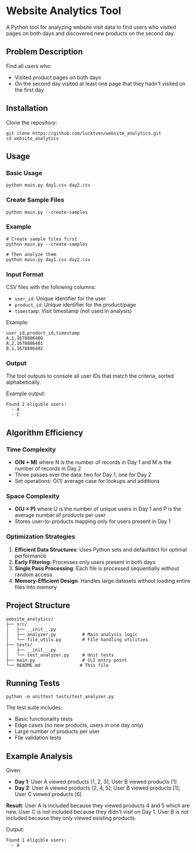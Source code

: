 # Website Analytics Tool

A Python tool for analyzing website visit data to find users who visited pages on both days and discovered new products on the second day.

## Problem Description

Find all users who:
- Visited product pages on both days
- On the second day visited at least one page that they hadn't visited on the first day

## Installation

Clone the repository:
```
git clone https://github.com/lucktven/website_analytics.git
cd website_analytics
```

## Usage

### Basic Usage
```
python main.py day1.csv day2.csv
```

### Create Sample Files
```
python main.py --create-samples
```

### Example
```
# Create sample files first
python main.py --create-samples

# Then analyze them
python main.py day1.csv day2.csv
```

### Input Format

CSV files with the following columns:
- `user_id`: Unique identifier for the user
- `product_id`: Unique identifier for the product/page  
- `timestamp`: Visit timestamp (not used in analysis)

Example:
```
user_id,product_id,timestamp
A,1,1678886400
A,2,1678886401
B,1,1678886402
```

### Output

The tool outputs to console all user IDs that match the criteria, sorted alphabetically.

Example output:
```
Found 2 eligible users:
  - A
  - C
```

## Algorithm Efficiency

### Time Complexity
- **O(N + M)** where N is the number of records in Day 1 and M is the number of records in Day 2
- Three passes over the data: two for Day 1, one for Day 2
- Set operations: O(1) average case for lookups and additions

### Space Complexity
- **O(U × P)** where U is the number of unique users in Day 1 and P is the average number of products per user
- Stores user-to-products mapping only for users present in Day 1

### Optimization Strategies
1. **Efficient Data Structures**: Uses Python sets and defaultdict for optimal performance
2. **Early Filtering**: Processes only users present in both days
3. **Single Pass Processing**: Each file is processed sequentially without random access
4. **Memory-Efficient Design**: Handles large datasets without loading entire files into memory

## Project Structure

```
website_analytics/
├── src/
│   ├── __init__.py
│   ├── analyzer.py          # Main analysis logic
│   └── file_utils.py        # File handling utilities
├── tests/
│   ├── __init__.py
│   └── test_analyzer.py     # Unit tests
├── main.py                  # CLI entry point
└── README.md               # This file
```

## Running Tests

```
python -m unittest tests/test_analyzer.py
```

The test suite includes:
- Basic functionality tests
- Edge cases (no new products, users in one day only)
- Large number of products per user
- File validation tests

## Example Analysis

Given:
- **Day 1**: User A viewed products [1, 2, 3]; User B viewed products [1]
- **Day 2**: User A viewed products [2, 4, 5]; User B viewed products [1]; User C viewed products [6]

**Result**: User A is included because they viewed products 4 and 5 which are new. User C is not included because they didn't visit on Day 1. User B is not included because they only viewed existing products.

Output:
```
Found 1 eligible users:
  - A
```